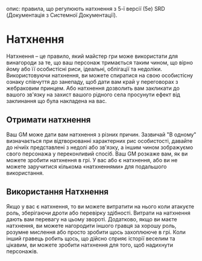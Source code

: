 опис: правила, що регулюють натхнення з 5-ї версії (5e) SRD (Документація з Системної Документації).

# Натхнення
Натхнення – це правило, який майстер гри може використати для винагороди за те, що ваш персонаж тримається таким чином, що вірно йому або її особистісні риси, ідеальні, облігації та недоліки. Використовуючи натхнення, ви можете спиратися на свою особистісну ознаку співчуття до занепаду, щоб дати вам край у переговорах з жебраковим принцем. Або натхнення дозволить вам закликати до вашого зв'язку на захист вашого рідного села просунути ефект від заклинання що була накладена на вас.

## Отримати натхнення
Ваш GM може дати вам натхнення з різних причин. Зазвичай "В одному" визначається при відтворюванні характерних рис особистості, давайте до нічиїх представлені з недолі або зв'язку, а іншим чином зображуємо свого персонажа у переконливий спосіб. Ваш GM розкаже вам, як ви можете зробити натхнення в грі. У вас або є натхнення, або ви не можете заручитися кількома «натхненнями» для подальшого використання.

## Використання Натхнення
Якщо у вас є натхнення, то ви можете витратити на нього коли атакуєте роль, зберігаючи дроти або перевірку здібності. Витрати на натхнення дають вам перевагу на цьому звороті. Додатково, якщо ви маєте натхнення, ви можете нагородити іншого гравця за хорошу роль, розумне мислення або просто зробити щось захоплююче в грі. Коли інший гравець робить щось, що дійсно сприяє історії веселим та цікавим, ви можете зробити натхнення для того, щоб надихнути персонажів.